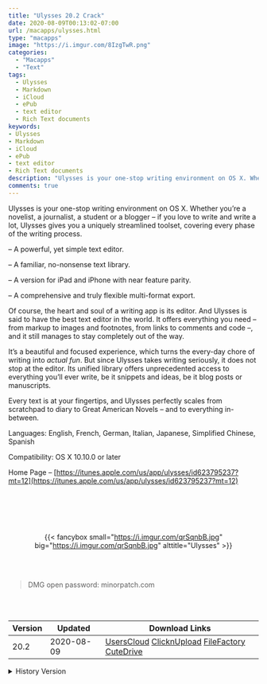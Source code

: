 ```yaml
---
title: "Ulysses 20.2 Crack"
date: 2020-08-09T00:13:02-07:00
url: /macapps/ulysses.html
type: "macapps"
image: "https://i.imgur.com/8IzgTwR.png"
categories:
  - "Macapps"
  - "Text"
tags:
  - Ulysses
  - Markdown
  - iCloud
  - ePub
  - text editor
  - Rich Text documents
keywords:
- Ulysses
- Markdown
- iCloud
- ePub
- text editor
- Rich Text documents
description: "Ulysses is your one-stop writing environment on OS X. Whether you’re a novelist, a journalist, a student or a blogger – if you love to write and write a lot, Ulysses gives you a uniquely streamlined toolset"
comments: true
---
```


Ulysses is your one-stop writing environment on OS X. Whether you’re a novelist, a journalist, a student or a blogger – if you love to write and write a lot, Ulysses gives you a uniquely streamlined toolset, covering every phase of the writing process.

– A powerful, yet simple text editor.

– A familiar, no-nonsense text library.

– A version for iPad and iPhone with near feature parity.

– A comprehensive and truly flexible multi-format export.

Of course, the heart and soul of a writing app is its editor. And Ulysses is said to have the best text editor in the world. It offers everything you need – from markup to images and footnotes, from links to comments and code –, and it still manages to stay completely out of the way.

It’s a beautiful and focused experience, which turns the every-day chore of writing into *actual fun*. But since Ulysses takes writing seriously, it does not stop at the editor. Its unified library offers unprecedented access to everything you’ll ever write, be it snippets and ideas, be it blog posts or manuscripts.

Every text is at your fingertips, and Ulysses perfectly scales from scratchpad to diary to Great American Novels – and to everything in-between.



Languages: English, French, German, Italian, Japanese, Simplified Chinese, Spanish



Compatibility: OS X 10.10.0 or later

Home Page – [https://itunes.apple.com/us/app/ulysses/id623795237?mt=12](https://itunes.apple.com/us/app/ulysses/id623795237?mt=12)

<br/>
<br/>
<script async src="https://pagead2.googlesyndication.com/pagead/js/adsbygoogle.js"></script>
<ins class="adsbygoogle"
     style="display:block; text-align:center;"
     data-ad-layout="in-article"
     data-ad-format="fluid"
     data-ad-client="ca-pub-8746275014476192"
     data-ad-slot="5144997159"></ins>
<script>
     (adsbygoogle = window.adsbygoogle || []).push({});
</script>
<br/>
<br/>


<center>

{{< fancybox small="https://i.imgur.com/qrSqnbB.jpg" big="https://i.imgur.com/qrSqnbB.jpg" alttitle="Ulysses" >}}

</center>

<br/>
<br/>


> DMG open password: minorpatch.com

<br/>

<br/>
<div id="history_version" class="history_version">

| Version | Updated | Download Links |
| ---- | ---- | ---- |
| 20.2 | 2020-08-09 | [UsersCloud](https://ouo.io/Hqv43w)   [ClicknUpload](https://ouo.io/qkAc59)   [FileFactory](https://ouo.io/II9PcN)   [CuteDrive](https://ouo.io/6xCupL) |
<details>
<summary>History Version</summary>

| Version | Updated | Download Links |
| ---- | ---- | ---- |
| 19.2 | 2020-05-20 | [UsersCloud](https://ouo.io/wv1Pbc)   [ClicknUpload](https://ouo.io/rcFxk9)   [FileFactory](https://ouo.io/PSYii6)   [CuteDrive](https://ouo.io/omXzrMB) |
| 19.1 | 2020-05-13 | [UsersCloud](https://ouo.io/xbpf6o)   [ClicknUpload](https://ouo.io/Lih4nj)   [FileFactory](https://ouo.io/HYWC4I)   [CuteDrive](https://ouo.io/JOL8Sc) |
</details>

</div>
